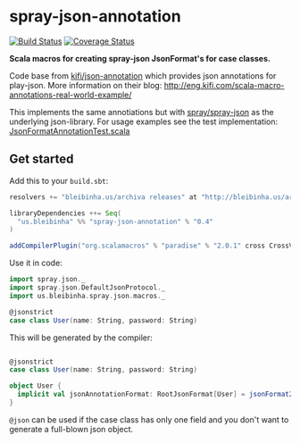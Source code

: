 spray-json-annotation
=====================

[![Build Status](https://travis-ci.org/ExNexu/spray-json-annotation.svg?branch=master)](https://travis-ci.org/ExNexu/spray-json-annotation) [![Coverage Status](https://coveralls.io/repos/ExNexu/spray-json-annotation/badge.svg?branch=master)](https://coveralls.io/r/ExNexu/spray-json-annotation?branch=master)

**Scala macros for creating spray-json JsonFormat's for case classes.**

Code base from [kifi/json-annotation](https://github.com/kifi/json-annotation) which provides json annotations for play-json. More information on their blog: http://eng.kifi.com/scala-macro-annotations-real-world-example/

This implements the same annotiations but with [spray/spray-json](https://github.com/spray/spray-json) as the underlying json-library. For usage examples see the test implementation: [JsonFormatAnnotationTest.scala](https://github.com/ExNexu/spray-json-annotation/blob/master/src/test/scala/us/bleibinha/macros/JsonFormatAnnotationTest.scala)

## Get started

Add this to your `build.sbt`:

```scala
resolvers += "bleibinha.us/archiva releases" at "http://bleibinha.us/archiva/repository/releases"

libraryDependencies ++= Seq(
  "us.bleibinha" %% "spray-json-annotation" % "0.4"
)

addCompilerPlugin("org.scalamacros" % "paradise" % "2.0.1" cross CrossVersion.full)
```

Use it in code:

```scala
import spray.json._
import spray.json.DefaultJsonProtocol._
import us.bleibinha.spray.json.macros._

@jsonstrict
case class User(name: String, password: String)
```

This will be generated by the compiler:
```scala

@jsonstrict
case class User(name: String, password: String)

object User {
  implicit val jsonAnnotationFormat: RootJsonFormat[User] = jsonFormat2(User.apply)
}
```

`@json` can be used if the case class has only one field and you don't want to generate a full-blown json object.
